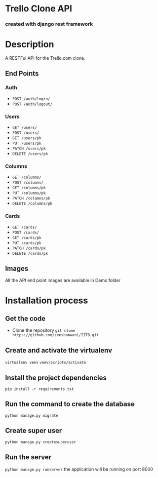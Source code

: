 # Trello Clone API
### created with django rest framework 

# Description

A RESTFul API for the Trello.com clone.

## End Points
### Auth
* `POST /auth/login/`
* `POST /auth/logout/`
### Users
* `GET /users/`
* `POST /users/`
* `GET /users/pk`
* `PUT /users/pk`
* `PATCH /users/pk`
* `DELETE /users/pk`
### Columns
* `GET /columns/`
* `POST /columns/`
* `GET /columns/pk`
* `PUT /columns/pk`
* `PATCH /columns/pk`
* `DELETE /columns/pk`
### Cards
* `GET /cards/`
* `POST /cards/`
* `GET /cards/pk`
* `PUT /cards/pk`
* `PATCH /cards/pk`
* `DELETE /cards/pk`
## Images
All the API end point images are available in Demo folder
# Installation process
## Get the code
* Clone the repository
`git clone https://github.com/zeeshanwani/IITB.git`
## Create and activate the virtualenv
`virtualenv venv`
`venv/Scripts/activate`
## Install the project dependencies
`pip install -r requirements.txt`
## Run the command to create the database
`python manage.py migrate`
## Create super user
`python manage.py createsuperuser`
## Run the server
`python manage.py runserver` the application will be running on port 8000
